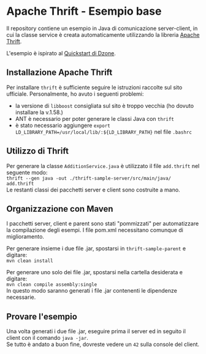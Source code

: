 Apache Thrift - Esempio base
============================

Il repository contiene un esempio in Java di comunicazione server-client, in cui la classe service è creata automaticamente utilizzando la libreria [Apache Thrift](https://thrift.apache.org/).  

L'esempio è ispirato al [Quickstart di Dzone](https://dzone.com/articles/apache-thrift-java-quickstart).  

Installazione Apache Thrift
---------------------------

Per installare `thrift` è sufficiente seguire le istruzioni raccolte sul sito ufficiale. Personalmente, ho avuto i seguenti problemi:  

* la versione di `libboost` consigliata sul sito è troppo vecchia (ho dovuto installare la v.1.58.)
* ANT è necessario per poter generare le classi Java con `thrift`
* è stato necessario aggiungere `export LD_LIBRARY_PATH=/usr/local/lib/:${LD_LIBRARY_PATH}` nel file `.bashrc`


Utilizzo di Thrift
------------------

Per generare la classe `AdditionService.java` è utilizzato il file `add.thrift` nel seguente modo:  
`thrift --gen java -out ./thrift-sample-server/src/main/java/ add.thrift `  
Le restanti classi dei pacchetti server e client sono costruite a mano.  

Organizzazione con Maven
------------------------

I pacchetti server, client e parent sono stati "pommizzati" per automatizzare la compilazione degli esempi. I file pom.xml necessitano comunque di miglioramento.  

Per generare insieme i due file .jar, spostarsi in `thrift-sample-parent` e digitare:  
`mvn clean install`  

Per generare uno solo dei file .jar, spostarsi nella cartella desiderata e digitare:  
`mvn clean compile assembly:single`  
In questo modo saranno generati i file .jar contenenti le dipendenze necessarie.  

Provare l'esempio
-----------------

Una volta generati i due file .jar, eseguire prima il server ed in seguito il client con il comando `java -jar`.  
Se tutto è andato a buon fine, dovreste vedere un `42` sulla console del client.

